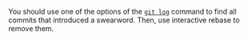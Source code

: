 You should use one of the options of the [`git log`](https://git-scm.com/docs/git-log) command to find all commits that introduced a swearword.
Then, use interactive rebase to remove them.
